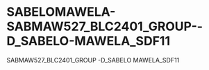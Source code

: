 # SABELOMAWELA-SABMAW527_BLC2401_GROUP--D_SABELO-MAWELA_SDF11
SABMAW527_BLC2401_GROUP -D_SABELO MAWELA_SDF11
